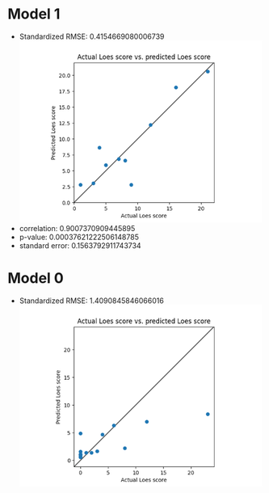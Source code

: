 # Model 1
* Standardized RMSE: 0.4154669080006739
![Model 0](./img/model01.png "Model 0")
* correlation:    0.9007370909445895
* p-value:        0.00037621222506148785
* standard error: 0.1563792911743734


# Model 0
* Standardized RMSE: 1.4090845846066016
![Model 0](./img/model0.png "Model 0")
